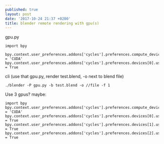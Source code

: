 ```yaml
---
published: true
layout: post
date: '2017-10-24 21:37 +0200'
title: blender remote rendering with gpu(s)
---
```

gpu.py

    import bpy

    bpy.context.user_preferences.addons['cycles'].preferences.compute_device_type = 'CUDA'
    bpy.context.user_preferences.addons['cycles'].preferences.devices[0].use = True

cli (use that gpu.py, render test.blend, -o next to blend file)

	./blender -P gpu.py -b test.blend -o //file -f 1
    
Use 3 gpus? maybe:

    import bpy
	bpy.context.user_preferences.addons['cycles'].preferences.compute_device_type = 'CUDA'
    bpy.context.user_preferences.addons['cycles'].preferences.devices[0].use = True
    bpy.context.user_preferences.addons['cycles'].preferences.devices[1].use = True
    bpy.context.user_preferences.addons['cycles'].preferences.devices[2].use = True
